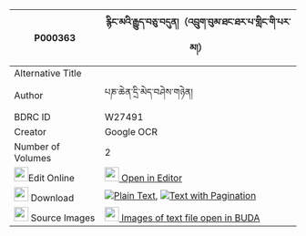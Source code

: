 |P000363|རྙིང་མའི་རྒྱུད་བཅུ་བདུན།（འབྲུག་བུམ་ཐང་ཐར་པ་གླིང་གི་པར་མ།） 
| --- | --- 
|Alternative Title |
|Author| པཎ་ཆེན་དྲི་མེད་བཤེས་གཉེན།
|BDRC ID | W27491
|Creator | Google OCR
|Number of Volumes| 2
|<img width="25" src="https://img.icons8.com/color/25/000000/edit-property.png">Edit Online| [<img width="25" src="https://avatars.githubusercontent.com/u/45091458?s=200&v=4"> Open in Editor](http://editor.openpecha.org/P000363)
|<img width="25" src="https://img.icons8.com/fluent/48/000000/download-2.png"/>  Download | [![](https://img.icons8.com/color/20/000000/txt.png)Plain Text](https://github.com/Openpecha/P000363/releases/download/v2/nyingma_i_gyu_chudun_druk_bum__plain_P000363.zip), [![](https://img.icons8.com/color/20/000000/txt.png)Text with Pagination](https://github.com/Openpecha/P000363/releases/download/v2/nyingma_i_gyu_chudun_druk_bum__pages_P000363.zip)
|<img width="25" src="https://img.icons8.com/plasticine/100/000000/pictures-folder.png"/>  Source Images | [<img width="25" src="https://library.bdrc.io/icons/BUDA-small.svg"> Images of text file open in BUDA](https://library.bdrc.io/show/bdr:W27491)